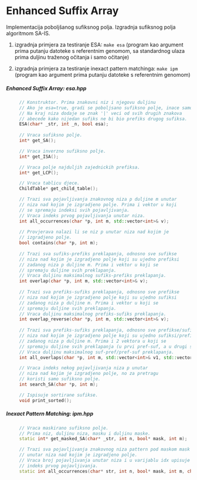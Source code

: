 # Enhanced Suffix Array

Implementacija poboljšanog sufiksnog polja. Izgradnja sufiksnog polja algoritmom SA-IS.

1. izgradnja primjera za testiranje ESA: `make esa`
(program kao argument prima putanju datoteke s referentnim genomom, sa standardnog ulaza prima duljinu traženog očitanja i samo očitanje)

2. izgradnja primjera za testiranje inexact pattern matchinga: `make ipm`
(program kao argument prima putanju datoteke s referentnim genomom)

##### Enhanced Suffix Array: esa.hpp
```c++
     // Konstruktor. Prima znakovni niz i njegovu duljinu
     // Ako je esa=true, gradi se poboljsano sufiksno polje, inace samo SA.
     // Na kraj niza dodaje se znak '|' veci od svih drugih znakova
     // abecede kako nijedan sufiks ne bi bio prefiks drugog sufiksa.
     ESA(char* _str, int _n, bool esa);
    
     // Vraca sufiksno polje.
     int* get_SA();

     // Vraca inverzno sufiksno polje.
     int* get_ISA();

     // Vraca polje najduljih zajednickih prefiksa.
     int* get_LCP();

     // Vraca tablicu djece.
     ChildTable* get_child_table();

     // Trazi sva pojavljivanja znakovnog niza p duljine m unutar
     // niza nad kojim je izgradjeno polje. Prima i vektor u koji
     // se spremaju indeksi svih pojavljivanja.
     // Vraca indeks prvog pojavljivanja unutar niza.
     int all_occurrences(char *p, int m, std::vector<int>& v);
     
     // Provjerava nalazi li se niz p unutar niza nad kojim je
     // izgradjeno polje.
     bool contains(char *p, int m);
     
     // Trazi sva sufiks-prefiks preklapanja, odnosno sve sufikse
     // niza nad kojim je izgradjeno polje koji su ujedno prefiksi
     // zadanog niza p duljine m. Prima i vektor u koji se
     // spremaju duljine svih preklapanja.
     // Vraca duljinu maksimalnog sufiks-prefiks preklapanja.
     int overlap(char *p, int m, std::vector<int>& v);
     
     // Trazi sva prefiks-sufiks preklapanja, odnosno sve prefikse
     // niza nad kojim je izgradjeno polje koji su ujedno sufiksi
     // zadanog niza p duljine m. Prima i vektor u koji se
     // spremaju duljine svih preklapanja.
     // Vraca duljinu maksimalnog prefiks-sufiks preklapanja.
     int overlap_reverse(char *p, int m, std::vector<int>& v);
     
     // Trazi sva prefiks-sufiks preklapanja, odnosno sve prefikse/sufikse
     // niza nad kojim je izgradjeno polje koji su ujedno sufiksi/prefiksi
     // zadanog niza p duljine m. Prima i 2 vektora u koji se
     // spremaju duljine svih preklapanja (u prvi pref-suf, a u drugi suf-pref).
     // Vraca duljinu maksimalnog suf-pref/pref-suf preklapanja.
     int all_overlaps(char *p, int m, std::vector<int>& v1, std::vector<int>& v2);

     // Vraca indeks nekog pojavljivanja niza p unutar
     // niza nad kojim je izgradjeno polje, no za pretragu
     // koristi samo sufiksno polje.
     int search_SA(char *p, int m);

     // Ispisuje sortirane sufikse.
     void print_sorted();
```

##### Inexact Pattern Matching: ipm.hpp
```c++
     // Vraca maskirano sufiksno polje.
     // Prima niz, duljinu niza, masku i duljinu maske.
     static int* get_masked_SA(char* _str, int n, bool* mask, int m);

     // Trazi sva pojavljivanja znakovnog niza pattern pod maskom mask
     // unutar niza nad kojim je izgradjeno polje.
     // Vraca broj pojavljivanja unutar niza i u varijablu idx upisuje
     // indeks prvog pojavljivanja.
     static int all_occurrences(char* str, int n, bool* mask, int m, char *pattern, int n_pattern, int* SA_masked, int* idx);
```     
